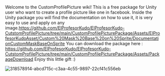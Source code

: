 Welcome to the CustomProfilePicture wiki!
This is a free package for Unity user who want to create a profile picture like one in facebook. Inside the Unity package you will find the documentation on how to use it, it is very easy to use and apply on any image.https://github.com/ElProfesorKudo/ElProfesorKudo-CutstomProfilePicture/tree/main/CustomProfilePicturePackage/Assets/ElProfesorKudoAsset/Custom%20Mask%20Base%20on%20Sprite/DocumentationCustomMaskBaseOnSprite
You can download the package here : https://github.com/ElProfesorKudo/ElProfesorKudo-CutstomProfilePicture/tree/main/CustomProfilePicturePackage/Assets/PackageDownload
Enjoy this little gift :)

![318578914-abcd715c-c3aa-4c55-9897-22cf41c556eb](https://github.com/ElProfesorKudo/ElProfesorKudo-CutstomProfilePicture/assets/165610217/50acaa34-ea0f-4477-9bfb-7a7d2bdc33fe)
